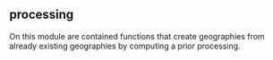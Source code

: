 ## processing

<div class="badges"><div class="core"></div></div>

On this module are contained functions that create geographies from already existing geographies by computing a prior processing.